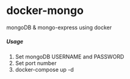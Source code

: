 # docker-mongo

mongoDB &amp; mongo-express using docker

##### Usage

1. Set mongoDB USERNAME and PASSWORD
2. Set port number
3. docker-compose up -d
